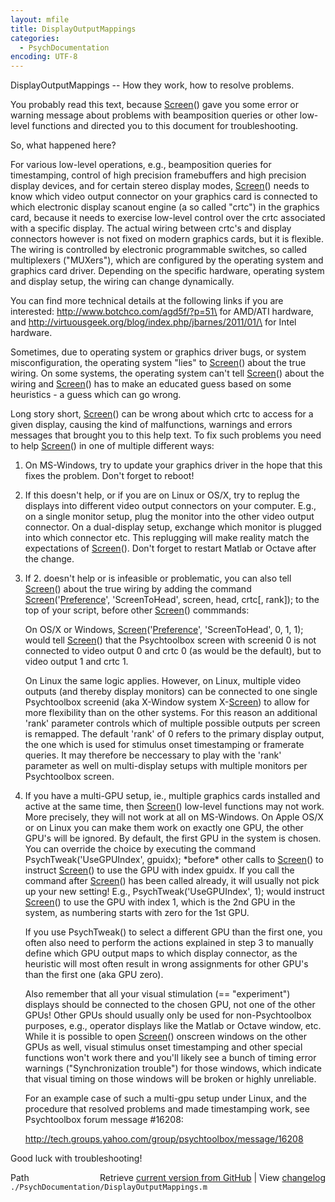 ```yaml
---
layout: mfile
title: DisplayOutputMappings
categories:
  - PsychDocumentation
encoding: UTF-8
---
```


DisplayOutputMappings -- How they work, how to resolve problems.

You probably read this text, because [Screen](/docs/Screen)\(\) gave you some error or
warning message about problems with beamposition queries or other
low-level functions and directed you to this document for
troubleshooting.

So, what happened here?

For various low-level operations, e.g., beamposition queries for
timestamping, control of high precision framebuffers and high precision
display devices, and for certain stereo display modes, [Screen](/docs/Screen)\(\) needs to
know which video output connector on your graphics card is connected to
which electronic display scanout engine \(a so called "crtc"\) in the
graphics card, because it needs to exercise low-level control over the
crtc associated with a specific display. The actual wiring between crtc's
and display connectors however is not fixed on modern graphics cards, but
it is flexible. The wiring is controlled by electronic programmable
switches, so called multiplexers \("MUXers"\), which are configured by the
operating system and graphics card driver. Depending on the specific
hardware, operating system and display setup, the wiring can change
dynamically.

You can find more technical details at the following links if you are
interested: <http://www.botchco.com/agd5f/?p=51\> for AMD/ATI hardware,
and <http://virtuousgeek.org/blog/index.php/jbarnes/2011/01/\> for Intel
hardware.


Sometimes, due to operating system or graphics driver bugs, or system
misconfiguration, the operating system "lies" to [Screen](/docs/Screen)\(\) about the true
wiring. On some systems, the operating system can't tell [Screen](/docs/Screen)\(\) about the
wiring and [Screen](/docs/Screen)\(\) has to make an educated guess based on some
heuristics - a guess which can go wrong.

Long story short, [Screen](/docs/Screen)\(\) can be wrong about which crtc to access for a
given display, causing the kind of malfunctions, warnings and errors
messages that brought you to this help text. To fix such problems you
need to help [Screen](/docs/Screen)\(\) in one of multiple different ways:

1. On MS-Windows, try to update your graphics driver in the hope that
   this fixes the problem. Don't forget to reboot\!

2. If this doesn't help, or if you are on Linux or OS/X, try to replug
   the displays into different video output connectors on your computer.
   E.g., on a single monitor setup, plug the monitor into the other video
   output connector. On a dual-display setup, exchange which monitor is
   plugged into which connector etc. This replugging will make reality
   match the expectations of [Screen](/docs/Screen)\(\). Don't forget to restart Matlab or
   Octave after the change.

3. If 2. doesn't help or is infeasible or problematic, you can also tell
   [Screen](/docs/Screen)\(\) about the true wiring by adding the command
   [Screen](/docs/Screen)\('[Preference](/docs/Preference)', 'ScreenToHead', screen, head, crtc\[, rank\]\); to the
   top of your script, before other [Screen](/docs/Screen)\(\) commmands:

   On OS/X or Windows, [Screen](/docs/Screen)\('[Preference](/docs/Preference)', 'ScreenToHead', 0, 1, 1\);
   would tell [Screen](/docs/Screen)\(\) that the Psychtoolbox screen with screenid 0 is
   not connected to video output 0 and crtc 0 \(as would be the default\),
   but to video output 1 and crtc 1.

   On Linux the same logic applies. However, on Linux, multiple video
   outputs \(and thereby display monitors\) can be connected to one single
   Psychtoolbox screenid \(aka X-Window system X-[Screen](/docs/Screen)\) to allow for more
   flexibility than on the other systems. For this reason an additional
   'rank' parameter controls which of multiple possible outputs per
   screen is remapped. The default 'rank' of 0 refers to the primary
   display output, the one which is used for stimulus onset timestamping
   or framerate queries. It may therefore be neccessary to play with the
   'rank' parameter as well on multi-display setups with multiple
   monitors per Psychtoolbox screen.

4. If you have a multi-GPU setup, ie., multiple graphics cards installed
   and active at the same time, then [Screen](/docs/Screen)\(\) low-level functions may not
   work. More precisely, they will not work at all on MS-Windows. On
   Apple OS/X or on Linux you can make them work on exactly one GPU, the
   other GPU's will be ignored. By default, the first GPU in the system
   is chosen. You can override the choice by executing the command
   PsychTweak\('UseGPUIndex', gpuidx\); \*before\* other calls to [Screen](/docs/Screen)\(\) to
   instruct [Screen](/docs/Screen)\(\) to use the GPU with index gpuidx. If you call the
   command after [Screen](/docs/Screen)\(\) has been called already, it will usually not
   pick up your new setting\! E.g., PsychTweak\('UseGPUIndex', 1\); would
   instruct [Screen](/docs/Screen)\(\) to use the GPU with index 1, which is the 2nd GPU in
   the system, as numbering starts with zero for the 1st GPU.

   If you use PsychTweak\(\) to select a different GPU than the first one,
   you often also need to perform the actions explained in step 3 to
   manually define which GPU output maps to which display connector, as
   the heuristic will most often result in wrong assignments for other
   GPU's than the first one \(aka GPU zero\).

   Also remember that all your visual stimulation \(== "experiment"\)
   displays should be connected to the chosen GPU, not one of the other
   GPUs\! Other GPUs should usually only be used for non-Psychtoolbox
   purposes, e.g., operator displays like the Matlab or Octave window,
   etc. While it is possible to open [Screen](/docs/Screen)\(\) onscreen windows on the
   other GPUs as well, visual stimulus onset timestamping and other
   special functions won't work there and you'll likely see a bunch of
   timing error warnings \("Synchronization trouble"\) for those windows,
   which indicate that visual timing on those windows will be broken or
   highly unreliable.

   For an example case of such a multi-gpu setup under Linux, and the
   procedure that resolved problems and made timestamping work, see
   Psychtoolbox forum message \#16208:

   http://tech.groups.yahoo.com/group/psychtoolbox/message/16208

Good luck with troubleshooting\!



<div class="code_header" style="text-align:right;">
  <span style="float:left;">Path&nbsp;&nbsp;</span> <span class="counter">Retrieve <a href=
  "https://raw.github.com/Psychtoolbox-3/Psychtoolbox-3/beta/./PsychDocumentation/DisplayOutputMappings.m">current version from GitHub</a> | View <a href=
  "https://github.com/Psychtoolbox-3/Psychtoolbox-3/commits/beta/./PsychDocumentation/DisplayOutputMappings.m">changelog</a></span>
</div>
<div class="code">
  <code>./PsychDocumentation/DisplayOutputMappings.m</code>
</div>
